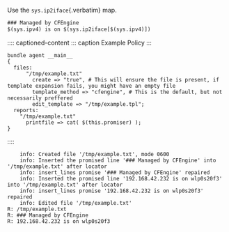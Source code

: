 Use the `sys.ip2iface`{.verbatim} map.

``` {.txt tangle="/tmp/example.tpl"}
### Managed by CFEngine
$(sys.ipv4) is on $(sys.ip2iface[$(sys.ipv4)])
```

:::: captioned-content
::: caption
Example Policy
:::

``` {.cfengine3 include-stdlib="t" log-level="info" exports="both" tangle="rendering_a_file_that_contains_interface_name_using_classic_cfengine_template.cf"}
bundle agent __main__
{
  files:
      "/tmp/example.txt"
        create => "true", # This will ensure the file is present, if template expansion fails, you might have an empty file
        template_method => "cfengine", # This is the default, but not necessarily preffered
        edit_template => "/tmp/example.tpl";
  reports:
    "/tmp/example.txt"
      printfile => cat( $(this.promiser) );
}
```
::::

``` example
    info: Created file '/tmp/example.txt', mode 0600
    info: Inserted the promised line '### Managed by CFEngine' into '/tmp/example.txt' after locator
    info: insert_lines promise '### Managed by CFEngine' repaired
    info: Inserted the promised line '192.168.42.232 is on wlp0s20f3' into '/tmp/example.txt' after locator
    info: insert_lines promise '192.168.42.232 is on wlp0s20f3' repaired
    info: Edited file '/tmp/example.txt'
R: /tmp/example.txt
R: ### Managed by CFEngine
R: 192.168.42.232 is on wlp0s20f3
```
